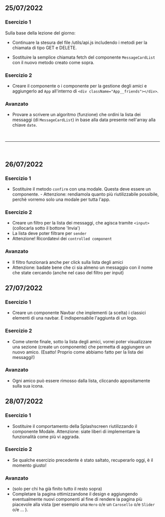 ## 25/07/2022
### Esercizio 1
Sulla base della lezione del giorno:
- Continuare la stesura del file /utils/api.js includendo i metodi per la chiamata di tipo GET e DELETE.

- Sostituire la semplice chiamata fetch del componente `MessageCardList` con il nuovo metodo creato come sopra.

### Esercizio 2
- Creare il componente o i componente per la gestione degli amici e aggiungerlo ad `App` all'interno di `<div className="App__friends"></div>`.

### Avanzato
- Provare a scrivere un algoritmo (funzione) che ordini la lista dei messaggi (di `MessageCardList`) in base alla data presente nell'array alla chiave `date`.

<br>
<hr>
<br>

## 26/07/2022
### Esercizio 1
- Sostituire il metodo `confirm` con una modale. Questa deve essere un componente. - Attenzione: rendiamola quanto più riutilizzabile possibile, perchè vorremo solo una modale per tutta l'app.

### Esercizio 2
- Creare un filtro per la lista dei messaggi, che agisca tramite `<input>` (collocarla sotto il bottone 'Invia')
- La lista deve poter filtrare per `sender`
- Attenzione! Ricordatevi dei `controlled component`

### Avanzato
- Il filtro funzionarà anche per click sulla lista degli amici
- Attenzione: badate bene che ci sia almeno un messaggio con il nome che state cercando (anche nel caso del filtro per input)

## 27/07/2022
### Esercizio 1
- Creare un componente Navbar che implementi (a scelta) i classici elementi di una navbar. È indispensabile l'aggiunta di un logo.

### Esercizio 2
- Come utente finale, sotto la lista degli amici, vorrei poter visualizzare una sezione (create un componente) che permetta di aggiungere un nuovo amico. (Esatto! Proprio come abbiamo fatto per la lista dei messaggi!)

### Avanzato
- Ogni amico può essere rimosso dalla lista, cliccando appositamente sulla sua icona.

## 28/07/2022
### Esercizio 1
- Sostituire il comportamento della Splashscreen riutilizzando il componente Modale. Attenzione: siate liberi di implementare la funzionalità come più vi aggrada.

### Esercizio 2
- Se qualche esercizio precedente è stato saltato, recuperarlo oggi, è il momento giusto!

### Avanzato
- (solo per chi ha già finito tutto il resto sopra)
- Completare la pagina ottimizzandone il design e aggiungendo eventualmente nuovi componenti al fine di rendere la pagina più piacevole alla vista (per esempio una `Hero` o/e un `Carosello` o/e `Slider` o/e ... ).

